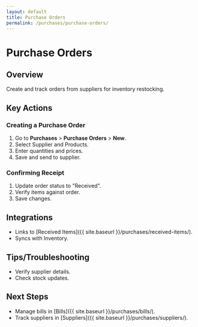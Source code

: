 ```yaml
---
layout: default
title: Purchase Orders
permalink: /purchases/purchase-orders/
---
```


# Purchase Orders

## Overview
Create and track orders from suppliers for inventory restocking.

## Key Actions

### Creating a Purchase Order
1. Go to **Purchases** > **Purchase Orders** > **New**.
2. Select Supplier and Products.
3. Enter quantities and prices.
4. Save and send to supplier.

### Confirming Receipt
1. Update order status to "Received".
2. Verify items against order.
3. Save changes.

## Integrations
- Links to [Received Items]({{ site.baseurl }}/purchases/received-items/).
- Syncs with Inventory.

## Tips/Troubleshooting
- Verify supplier details.
- Check stock updates.

## Next Steps
- Manage bills in [Bills]({{ site.baseurl }}/purchases/bills/).
- Track suppliers in [Suppliers]({{ site.baseurl }}/purchases/suppliers/).
